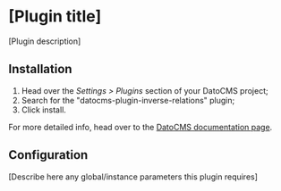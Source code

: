 # [Plugin title]

[Plugin description]

## Installation

1. Head over the *Settings > Plugins* section of your DatoCMS project;
2. Search for the "datocms-plugin-inverse-relations" plugin;
3. Click install.

For more detailed info, head over to the [DatoCMS documentation page](https://www.datocms.com/docs/plugins/install/).

## Configuration

[Describe here any global/instance parameters this plugin requires]
